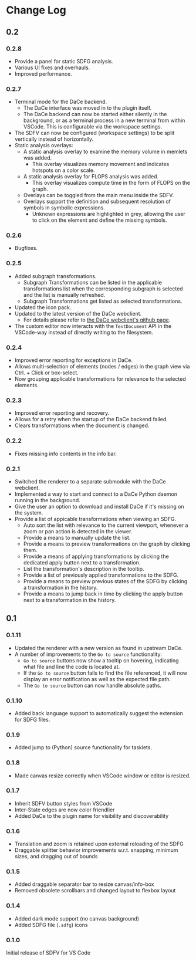# Change Log

## 0.2

### 0.2.8

- Provide a panel for static SDFG analysis.
- Various UI fixes and overhauls.
- Improved performance.

### 0.2.7

- Terminal mode for the DaCe backend.
  - The DaCe interface was moved in to the plugin itself.
  - The DaCe backend can now be started either silently in the background,
    or as a terminal process in a new terminal from within VSCode. This is
    configurable via the workspace settings.
- The SDFV can now be configured (workspace settings) to be split vertically
  instead of horizontally.
- Static analysis overlays:
  - A static analysis overlay to examine the memory volume in memlets was added.
    - This overlay visualizes memory movement and indicates hotspots on a color
      scale.
  - A static analysis overlay for FLOPS analysis was added.
    - This overlay visualizes compute time in the form of FLOPS on the graph.
  - Overlays can be toggled from the main menu inside the SDFV.
  - Overlays support the definition and subsequent resolution of symbols in
    symbolic expressions.
    - Unknown expressions are highlighted in grey, allowing the user to click on
      the element and define the missing symbols.

### 0.2.6

- Bugfixes.

### 0.2.5

- Added subgraph transformations.
  - Subgraph Transformations can be listed in the applicable transformations
    list when the corresponding subgraph is selected and the list is manually
    refreshed.
  - Subgraph Transformations get listed as selected transformations.
- Updated the icon pack.
- Updated to the latest version of the DaCe webclient.
  - For details please refer to
    [the DaCe webclient's github page](https://github.com/spcl/dace-webclient).
- The custom editor now interacts with the `TextDocument` API in the VSCode-way
  instead of directly writing to the filesystem.

### 0.2.4

- Improved error reporting for exceptions in DaCe.
- Allows multi-selection of elements (nodes / edges) in the graph view via
  Ctrl. + Click or box-select.
- Now grouping applicable transformations for relevance to the selected
  elements.

### 0.2.3

- Improved error reporting and recovery.
- Allows for a retry when the startup of the DaCe backend failed.
- Clears transformations when the document is changed.

### 0.2.2

- Fixes missing info contents in the info bar.

### 0.2.1

- Switched the renderer to a separate submodule with the DaCe webclient.
- Implemented a way to start and connect to a DaCe Python daemon running in the
  background.
- Give the user an option to download and install DaCe if it's missing on the
  system.
- Provide a list of appicable transformations when viewing an SDFG.
  - Auto sort the list with relevance to the current viewport, whenever a zoom
    or pan action is detected in the viewer.
  - Provide a means to manually update the list.
  - Provide a means to preview transformations on the graph by clicking them.
  - Provide a means of applying transformations by clicking the dedicated apply
    button next to a transformation.
  - List the transformation's description in the tooltip.
  - Provide a list of previously applied transformations to the SDFG.
  - Provide a means to preview previous states of the SDFG by clicking a
    transformation in the history.
  - Provide a means to jump back in time by clicking the apply button next to a
    transformation in the history.

## 0.1

### 0.1.11

- Updated the renderer with a new version as found in upstream DaCe.
- A number of improvements to the `Go to source` functionality:
  - `Go to source` buttons now show a tooltip on hovering, indicating what file
    and line the code is located at.
  - If the `Go to source` button fails to find the file referenced, it will now
    display an error notification as well as the expected file path.
  - The `Go to source` button can now handle absolute paths.

### 0.1.10

- Added back language support to automatically suggest the extension for SDFG
  files.

### 0.1.9

- Added jump to (Python) source functionality for tasklets.

### 0.1.8

- Made canvas resize correctly when VSCode window or editor is resized.

### 0.1.7

- Inherit SDFV button styles from VSCode
- Inter-State edges are now color friendlier
- Added DaCe to the plugin name for visibility and discoverability

### 0.1.6

- Translation and zoom is retained upon external reloading of the SDFG
- Draggable splitter behavior improvements w.r.t. snapping, minimum
  sizes, and dragging out of bounds

### 0.1.5

- Added draggable separator bar to resize canvas/info-box
- Removed obsolete scrollbars and changed layout to flexbox layout

### 0.1.4

- Added dark mode support (no canvas background)
- Added SDFG file (`.sdfg`) icons

### 0.1.0

Initial release of SDFV for VS Code